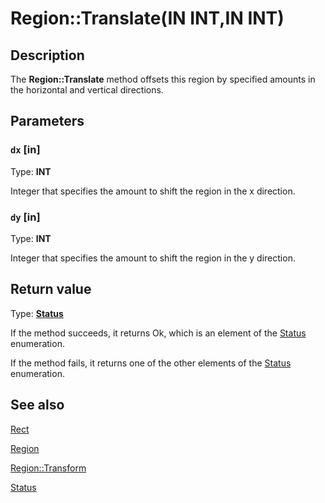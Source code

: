 # Region::Translate(IN INT,IN INT)

## Description

The **Region::Translate** method offsets this region by specified amounts in the horizontal and vertical directions.

## Parameters

### `dx` [in]

Type: **INT**

Integer that specifies the amount to shift the region in the x direction.

### `dy` [in]

Type: **INT**

Integer that specifies the amount to shift the region in the y direction.

## Return value

Type: **[Status](https://learn.microsoft.com/windows/desktop/api/gdiplustypes/ne-gdiplustypes-status)**

If the method succeeds, it returns Ok, which is an element of the [Status](https://learn.microsoft.com/windows/desktop/api/gdiplustypes/ne-gdiplustypes-status) enumeration.

If the method fails, it returns one of the other elements of the [Status](https://learn.microsoft.com/windows/desktop/api/gdiplustypes/ne-gdiplustypes-status) enumeration.

## See also

[Rect](https://learn.microsoft.com/windows/desktop/api/gdiplustypes/nl-gdiplustypes-rect)

[Region](https://learn.microsoft.com/windows/desktop/api/gdiplusheaders/nl-gdiplusheaders-region)

[Region::Transform](https://learn.microsoft.com/windows/desktop/api/gdiplusheaders/nf-gdiplusheaders-region-transform)

[Status](https://learn.microsoft.com/windows/desktop/api/gdiplustypes/ne-gdiplustypes-status)